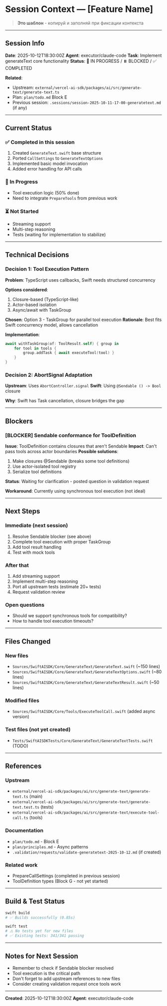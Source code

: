 # Session Context — [Feature Name]

> **Это шаблон** - копируй и заполняй при фиксации контекста

---

## Session Info

**Date**: 2025-10-12T18:30:00Z
**Agent**: executor/claude-code
**Task**: Implement generateText core functionality
**Status**: 🚧 IN PROGRESS / ⏸️ BLOCKED / ✅ COMPLETED

**Related**:
- Upstream: `external/vercel-ai-sdk/packages/ai/src/generate-text/generate-text.ts`
- Plan: `plan/todo.md` Block E
- Previous session: `.sessions/session-2025-10-11-17-00-generatetext.md` (if any)

---

## Current Status

### ✅ Completed in this session
1. Created `GenerateText.swift` base structure
2. Ported `CallSettings` to `GenerateTextOptions`
3. Implemented basic model invocation
4. Added error handling for API calls

### 🚧 In Progress
- Tool execution logic (50% done)
- Need to integrate `PrepareTools` from previous work

### ⏳ Not Started
- Streaming support
- Multi-step reasoning
- Tests (waiting for implementation to stabilize)

---

## Technical Decisions

### Decision 1: Tool Execution Pattern
**Problem**: TypeScript uses callbacks, Swift needs structured concurrency

**Options considered**:
1. Closure-based (TypeScript-like)
2. Actor-based isolation
3. Async/await with TaskGroup

**Chosen**: Option 3 - TaskGroup for parallel tool execution
**Rationale**: Best fits Swift concurrency model, allows cancellation

**Implementation**:
```swift
await withTaskGroup(of: ToolResult.self) { group in
    for tool in tools {
        group.addTask { await executeTool(tool) }
    }
}
```

### Decision 2: AbortSignal Adaptation
**Upstream**: Uses `AbortController.signal`
**Swift**: Using `@Sendable () -> Bool` closure

**Why**: Swift has Task cancellation, closure bridges the gap

---

## Blockers

### [BLOCKER] Sendable conformance for ToolDefinition
**Issue**: ToolDefinition contains closures that aren't Sendable
**Impact**: Can't pass tools across actor boundaries
**Possible solutions**:
1. Make closures @Sendable (breaks some tool definitions)
2. Use actor-isolated tool registry
3. Serialize tool definitions

**Status**: Waiting for clarification - posted question in validation request

**Workaround**: Currently using synchronous tool execution (not ideal)

---

## Next Steps

### Immediate (next session)
1. Resolve Sendable blocker (see above)
2. Complete tool execution with proper TaskGroup
3. Add tool result handling
4. Test with mock tools

### After that
1. Add streaming support
2. Implement multi-step reasoning
3. Port all upstream tests (estimate 20+ tests)
4. Request validation review

### Open questions
- Should we support synchronous tools for compatibility?
- How to handle tool execution timeouts?

---

## Files Changed

### New files
- `Sources/SwiftAISDK/Core/GenerateText/GenerateText.swift` (~150 lines)
- `Sources/SwiftAISDK/Core/GenerateText/GenerateTextOptions.swift` (~80 lines)
- `Sources/SwiftAISDK/Core/GenerateText/GenerateTextResult.swift` (~50 lines)

### Modified files
- `Sources/SwiftAISDK/Core/Tools/ExecuteToolCall.swift` (added async version)

### Test files (not yet created)
- `Tests/SwiftAISDKTests/Core/GenerateText/GenerateTextTests.swift` (TODO)

---

## References

### Upstream
- `external/vercel-ai-sdk/packages/ai/src/generate-text/generate-text.ts` (main)
- `external/vercel-ai-sdk/packages/ai/src/generate-text/generate-text.test.ts` (tests)
- `external/vercel-ai-sdk/packages/ai/src/generate-text/execute-tool-call.ts` (tools)

### Documentation
- `plan/todo.md` - Block E
- `plan/principles.md` - Async patterns
- `.validation/requests/validate-generatetext-2025-10-12.md` (if created)

### Related work
- PrepareCallSettings (completed in previous session)
- ToolDefinition types (Block G - not yet started)

---

## Build & Test Status

```bash
swift build
# ✅ Builds successfully (0.85s)

swift test
# ⚠️ No tests yet for new files
# ✅ Existing tests: 341/341 passing
```

---

## Notes for Next Session

- Remember to check if Sendable blocker resolved
- Tool execution is the critical path
- Don't forget to add upstream references to new files
- Consider creating validation request once tools work

---

**Created**: 2025-10-12T18:30:00Z
**Agent**: executor/claude-code
